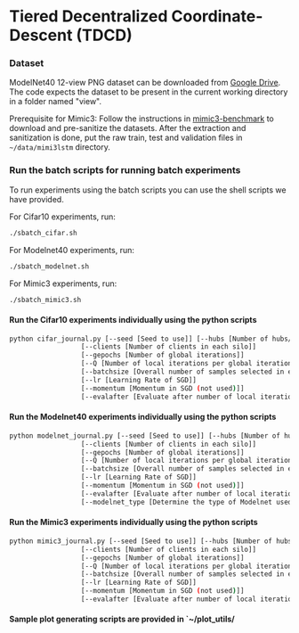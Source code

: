 # Tiered Decentralized Coordinate-Descent (TDCD)

### Dataset
ModelNet40 12-view PNG dataset can be downloaded from [Google Drive](https://drive.google.com/file/d/0B4v2jR3WsindMUE3N2xiLVpyLW8/view).
The code expects the dataset to be present in the current working directory in a folder named "view".

Prerequisite for Mimic3: 
Follow the instructions in [mimic3-benchmark](https://github.com/YerevaNN/mimic3-benchmarks) to download and pre-sanitize the datasets. After the extraction and sanitization is done, put the raw train, test and validation files in  `~/data/mimi3lstm` directory. 

### Run the batch scripts for running batch experiments
To run experiments using the batch scripts you can use the shell scripts we have provided.

For Cifar10 experiments, run:
```bash
./sbatch_cifar.sh
```
For Modelnet40 experiments, run:
```bash
./sbatch_modelnet.sh
```
For Mimic3 experiments, run:
```bash
./sbatch_mimic3.sh
```

#### Run the Cifar10 experiments individually using the python scripts

```bash
python cifar_journal.py [--seed [Seed to use]] [--hubs [Number of hubs/silos]]
                  [--clients [Number of clients in each silo]] 
                  [--gepochs [Number of global iterations]] 
                  [--Q [Number of local iterations per global iteration]]
                  [--batchsize [Overall number of samples selected in each iteration across all clients in each silo]] 
                  [--lr [Learning Rate of SGD]] 
                  [--momentum [Momentum in SGD (not used)]] 
                  [--evalafter [Evaluate after number of local iterations]]
```

#### Run the Modelnet40 experiments individually using the python scripts

```bash
python modelnet_journal.py [--seed [Seed to use]] [--hubs [Number of hubs/silos]]
                  [--clients [Number of clients in each silo]] 
                  [--gepochs [Number of global iterations]] 
                  [--Q [Number of local iterations per global iteration]]
                  [--batchsize [Overall number of samples selected in each iteration across all clients in each silo]] 
                  [--lr [Learning Rate of SGD]] 
                  [--momentum [Momentum in SGD (not used)]] 
                  [--evalafter [Evaluate after number of local iterations]]
                  [--modelnet_type [Determine the type of Modelnet used. Possible values ModelNet10 or ModelNet40.]]

```

#### Run the Mimic3 experiments individually using the python scripts

```bash
python mimic3_journal.py [--seed [Seed to use]] [--hubs [Number of hubs/silos]]
                  [--clients [Number of clients in each silo]] 
                  [--gepochs [Number of global iterations]] 
                  [--Q [Number of local iterations per global iteration]]
                  [--batchsize [Overall number of samples selected in each iteration across all clients in each silo]] 
                  [--lr [Learning Rate of SGD]] 
                  [--momentum [Momentum in SGD (not used)]] 
                  [--evalafter [Evaluate after number of local iterations]]
```

#### Sample plot generating scripts are provided in `~/plot_utils/